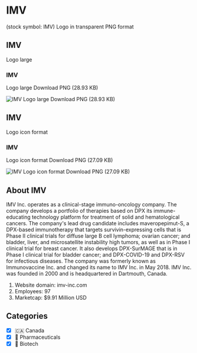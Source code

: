 # IMV
 (stock symbol: IMV) Logo in transparent PNG format

## IMV
 Logo large

### IMV
 Logo large Download PNG (28.93 KB)

![IMV
 Logo large Download PNG (28.93 KB)](/img/orig/IMV_BIG-23a1eef4.png)

## IMV
 Logo icon format

### IMV
 Logo icon format Download PNG (27.09 KB)

![IMV
 Logo icon format Download PNG (27.09 KB)](/img/orig/IMV-10610b6c.png)

## About IMV


IMV Inc. operates as a clinical-stage immuno-oncology company. The company develops a portfolio of therapies based on DPX its immune-educating technology platform for treatment of solid and hematological cancers. The company's lead drug candidate includes maveropepimut-S, a DPX-based immunotherapy that targets survivin-expressing cells that is Phase II clinical trials for diffuse large B cell lymphoma; ovarian cancer; and bladder, liver, and microsatellite instability high tumors, as well as in Phase I clinical trial for breast cancer. It also develops DPX-SurMAGE that is in Phase I clinical trial for bladder cancer; and DPX-COVID-19 and DPX-RSV for infectious diseases. The company was formerly known as Immunovaccine Inc. and changed its name to IMV Inc. in May 2018. IMV Inc. was founded in 2000 and is headquartered in Dartmouth, Canada.

1. Website domain: imv-inc.com
2. Employees: 97
3. Marketcap: $9.91 Million USD


## Categories
- [x] 🇨🇦 Canada
- [x] 💊 Pharmaceuticals
- [x] 🧬 Biotech
